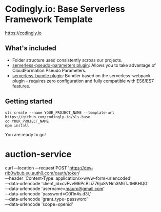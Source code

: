 # Codingly.io: Base Serverless Framework Template

https://codingly.io

## What's included

- Folder structure used consistently across our projects.
- [serverless-pseudo-parameters plugin](https://www.npmjs.com/package/serverless-pseudo-parameters): Allows you to take advantage of CloudFormation Pseudo Parameters.
- [serverless-bundle plugin](https://www.npmjs.com/package/serverless-pseudo-parameters): Bundler based on the serverless-webpack plugin - requires zero configuration and fully compatible with ES6/ES7 features.

## Getting started

```
sls create --name YOUR_PROJECT_NAME --template-url https://github.com/codingly-io/sls-base
cd YOUR_PROJECT_NAME
npm install
```

You are ready to go!

# auction-service

curl --location --request POST 'https://dev-rib0wbub.eu.auth0.com/oauth/token' \
--header 'Content-Type: application/x-www-form-urlencoded' \
--data-urlencode 'client_id=cvFvvM6PcBLiZ76ju8VNm3M6TJtMKHQG' \
--data-urlencode 'username=mauro@gmail.com' \
--data-urlencode 'password=C0l1n4s.d3l,' \
--data-urlencode 'grant_type=password' \
--data-urlencode 'scope=openid'
